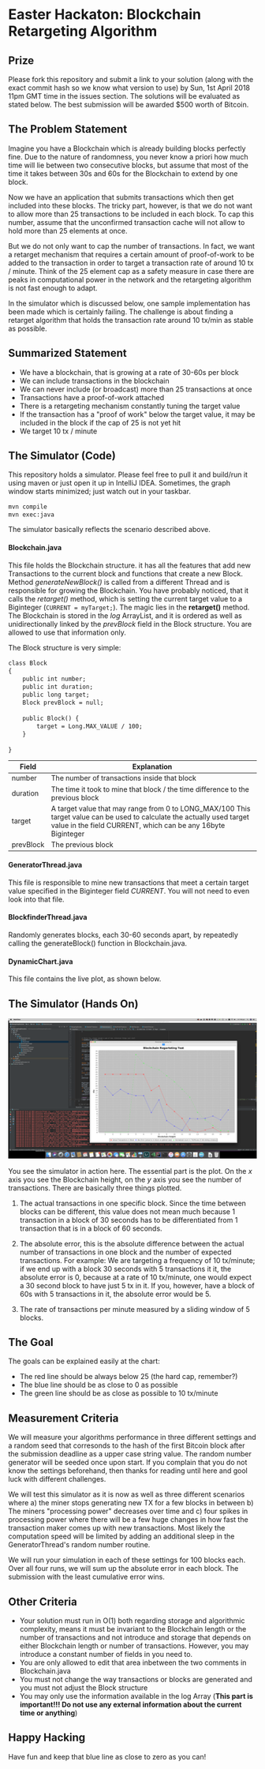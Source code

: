 # Easter Hackaton: Blockchain Retargeting Algorithm

## Prize

Please fork this repository and submit a link to your solution (along with the exact commit hash so we know what version to use) by Sun, 1st April 2018 11pm GMT time in the issues section. The solutions will be evaluated as stated below. The best submission will be awarded $500 worth of Bitcoin.

## The Problem Statement

Imagine you have a Blockchain which is already building blocks perfectly fine. Due to the nature of randomness, you never know a priori how much time will lie between two consecutive blocks, but assume that most of the time it takes between 30s and 60s for the Blockchain to extend by one block.

Now we have an application that submits transactions which then get included into these blocks. The tricky part, however, is that we do not want to allow more than 25 transactions to be included in each block. To cap this number, assume that the unconfirmed transaction cache will not allow to hold more than 25 elements at once.

But we do not only want to cap the number of transactions. In fact, we want a retarget mechanism that requires a certain amount of proof-of-work to be added to the transaction in order to target a transaction rate of around 10 tx / minute. Think of the 25 element cap as a safety measure in case there are peaks in computational power in the network and the retargeting algorithm is not fast enough to adapt.

In the simulator which is discussed below, one sample implementation has been made which is certainly failing. The challenge is about finding a retarget algorithm that holds the transaction rate around 10 tx/min as stable as possible.

## Summarized Statement

- We have a blockchain, that is growing at a rate of 30-60s per block
- We can include transactions in the blockchain
- We can never include (or broadcast) more than 25 transactions at once
- Transactions have a proof-of-work attached
- There is a retargeting mechanism constantly tuning the target value
- If the transaction has a "proof of work" below the target value, it may be included in the block if the cap of 25 is not yet hit
- We target 10 tx / minute

## The Simulator (Code)

This repository holds a simulator. Please feel free to pull it and build/run it using maven or just open it up in IntelliJ IDEA. Sometimes, the graph window starts minimized; just watch out in your taskbar.

```
mvn compile
mvn exec:java
```

The simulator basically reflects the scenario described above.

#### **Blockchain.java**
This file holds the Blockchain structure. it has all the features that add new Transactions to the current block and functions that create a new Block. Method *generateNewBlock()* is called from a different Thread and is responsible for growing the Blockchain. You have probably noticed, that it calls the *retarget()* method, which is setting the current target value to a Biginteger (`CURRENT = myTarget;`). The magic lies in the **retarget()** method. The Blockchain is stored in the *log* ArrayList, and it is ordered as well as unidirectionally linked by the *prevBlock* field in the Block structure. You are allowed to use that information only.

The Block structure is very simple:

```
class Block
{
    public int number;
    public int duration;
    public long target;
    Block prevBlock = null;

    public Block() {
        target = Long.MAX_VALUE / 100;
    }

}
```
| Field     | Explanation                                                                                                                                                                             |
|-----------|-----------------------------------------------------------------------------------------------------------------------------------------------------------------------------------------|
| number    | The number of transactions inside that block                                                                                                                                            |
| duration  | The time it took to mine that block / the time difference to the previous block                                                                                                         |
| target    | A target value that may range from 0 to LONG_MAX/100 This target value can be used to calculate the actually used target value in the field CURRENT, which can be any 16byte Biginteger |
| prevBlock | The previous block      

#### **GeneratorThread.java**

This file is responsible to mine new transactions that meet a certain target value specified in the Biginteger field *CURRENT*. You will not need to even look into that file.

#### **BlockfinderThread.java**

Randomly generates blocks, each 30-60 seconds apart, by repeatedly calling the generateBlock() function in Blockchain.java.

#### **DynamicChart.java**

This file contains the live plot, as shown below.

## The Simulator (Hands On)

![](blockchain.png)

You see the simulator in action here. The essential part is the plot. On the *x* axis you see the Blockchain height, on the *y* axis you see the number of transactions. There are basically three things plotted.

1. The actual transactions in one specific block. Since the time between blocks can be different, this value does not mean much because 1 transaction in a block of 30 seconds has to be differentiated from 1 transaction that is in a block of 60 seconds.

2. The absolute error, this is the absolute difference between the actual number of transactions in one block and the number of expected transactions. For example: We are targeting a frequency of 10 tx/minute; if we end up with a block 30 seconds with 5 transactions it it, the absolute error is 0, because at a rate of 10 tx/minute, one would expect a 30 second block to have just 5 tx in it. If you, however, have a block of 60s with 5 transactions in it, the absolute error would be 5.

3. The rate of transactions per minute measured by a sliding window of 5 blocks.

## The Goal

The goals can be explained easily at the chart:

- The red line should be always below 25 (the hard cap, remember?)
- The blue line should be as close to 0 as possible
- The green line should be as close as possible to 10 tx/minute

## Measurement Criteria

We will measure your algorithms performance in three different settings and a random seed that corresonds to the hash of the first Bitcoin block after the submission deadline as a upper case string value. The random number generator will be seeded once upon start. If you complain that you do not know the settings beforehand, then thanks for reading until here and gool luck with different challenges.

We will test this simulator as it is now as well as three different scenarios where a) the miner stops generating new TX for a few blocks in between b) The miners "processing power" decreases over time and c) four spikes in processing power where there will be a few huge changes in how fast the transaction maker comes up with new transactions. Most likely the computation speed will be limited by adding an additional sleep in the GeneratorThread's random number routine.

We will run your simulation in each of these settings for 100 blocks each. Over all four runs, we will sum up the absolute error in each block. The submission with the least cumulative error wins.

## Other Criteria

- Your solution must run in O(1) both regarding storage and algorithmic complexity, means it must be invariant to the Blockchain length or the number of transactions and not introduce and storage that depends on either Blockchain length or number of transactions. However, you may introduce a constant number of fields in you need to.
- You are only allowed to edit that area inbetween the two comments in Blockchain.java
- You must not change the way transactions or blocks are generated and you must not adjust the Block structure
- You may only use the information available in the log Array (**This part is important!!! Do not use any external information about the current time or anything**)

## Happy Hacking

Have fun and keep that blue line as close to zero as you can!
